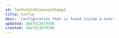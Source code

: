 ```yaml
---
id: 7awfw2m2x81awaxop3bqmgd
title: Config
desc: 'Configuration that is found inside a note'
updated: 1647813879308
created: 1647813879308
---
```

